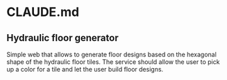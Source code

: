 # CLAUDE.md

## Hydraulic floor generator
Simple web that allows to generate floor designs based on the hexagonal shape of the hydraulic floor tiles.
The service should allow the user to pick up a color for a tile and let the user build floor designs.
